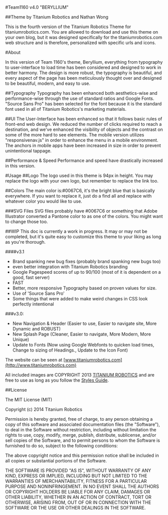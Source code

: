 #Team1160 v4.0 "BERYLLIUM"

##Theme by Titanium Robotics and Nathan Wong

This is the fourth version of the Titanium Robotics Theme for titaniumrobotics.com.  You are allowed to download and use this theme on your own blog, but it was designed specifically for the titaniumrobotics.com web structure and is therefore, personalized with specific urls and icons.

#About

In this version of Team 1160's theme, Beryllium, everything from typography to user-interface to load time has been considered and designed to work in better harmony. The design is more robust, the typography is beautiful, and every aspect of the page has been meticulously thought over and designed to be beautiful, modern, and easy to use.

##Typography
Typography has been enhanced both aesthetics-wise and performance-wise through the use of standard ratios and Google Fonts. "Source Sans Pro" has been selected for the font because it is the standard font used in all of Titanium Robotics's marketing materials.

##UI
The User-Interface has been enhanced so that it follows basic rules of front-end web design. We reduced the number of clicks required to reach a destination, and we've enhanced the visibility of objects and the contrast on some of the more hard to see elements. The mobile version utilizes "responsivenav.js" in order to enhance the menu in a mobile environment. The anchors in mobile apps have been increased in size in order to prevent unintentional tappage.

##Performance & Speed
Performance and speed have drastically increased in this version. 

#Usage
##Logo
The logo used in this theme is 94px in height. You may replace the logo with your own logo, but remember to replace the link too.

##Colors
The main color is:#0067C6, it's the bright blue that is basically everywhere. If you want to replace it, just do a find all and replace with whatever color you would like to use.

###SVG Files
SVG files probably have #0067C6 or something that Adobe Illustrator converted a Pantone color to as one of the colors. You might want to change those too.

##WIP
This doc is currently a work in progress. It may or may not be completed, but it's quite easy to customize this theme to your liking as long as you're thorough.

####v3.1

* Brand spanking new bug fixes (probably brand spanking new bugs too)
* even better integration with Titanium Robotics branding
* Google Pagespeed scores of up to 90/100 (most of it is dependent on a good, fast server)
* FAST
* Better, more responsive Typography based on proven values for size.
* Use of 'Source Sans Pro'
* Some things that were added to make weird changes in CSS look perfectly intentional


###v3.0:

* New Navigation & Header (Easier to use, Easier to navigate site, More Dynamic and ROBUST)
* New Splash Page (Cleaner, Easier to navigate, More Modern, More Unique)
* Update to Fonts (Now using Google Webfonts to quicken load times, Change to sizing of Headings., Update to the Icon Font)

The website can be seen at [www.titaniumrobotics.com](http://www.titaniumrobotics.com)

All included images are COPYRIGHT 2013 [TITANIUM ROBOTICS](http://www.titaniumrobotics.com) and are free to use as long as you follow the [Styles Guide](http://www.titaniumrobotics.com/press/branding/).

##License

The MIT License (MIT)

Copyright (c) 2014 Titanium Robotics

Permission is hereby granted, free of charge, to any person obtaining a copy
of this software and associated documentation files (the "Software"), to deal
in the Software without restriction, including without limitation the rights
to use, copy, modify, merge, publish, distribute, sublicense, and/or sell
copies of the Software, and to permit persons to whom the Software is
furnished to do so, subject to the following conditions:

The above copyright notice and this permission notice shall be included in all
copies or substantial portions of the Software.

THE SOFTWARE IS PROVIDED "AS IS", WITHOUT WARRANTY OF ANY KIND, EXPRESS OR
IMPLIED, INCLUDING BUT NOT LIMITED TO THE WARRANTIES OF MERCHANTABILITY,
FITNESS FOR A PARTICULAR PURPOSE AND NONINFRINGEMENT. IN NO EVENT SHALL THE
AUTHORS OR COPYRIGHT HOLDERS BE LIABLE FOR ANY CLAIM, DAMAGES OR OTHER
LIABILITY, WHETHER IN AN ACTION OF CONTRACT, TORT OR OTHERWISE, ARISING FROM,
OUT OF OR IN CONNECTION WITH THE SOFTWARE OR THE USE OR OTHER DEALINGS IN THE
SOFTWARE.